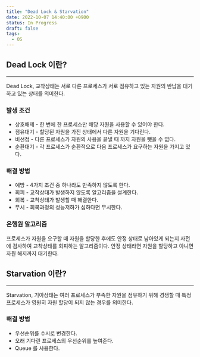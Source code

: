 ```yaml
---
title: "Dead Lock & Starvation"
date: 2022-10-07 14:40:00 +0900
status: In Progress
draft: false
tags:
  - OS
---
```


## Dead Lock 이란?

---

Dead Lock, 교착상태는 서로 다른 프로세스가 서로 점유하고 있는 자원의 반납을 대기하고 있는 상태를 의미한다.

### 발생 조건

- 상호배제 - 한 번에 한 프로세스만 해당 자원을 사용할 수 있어야 한다.
- 점유대기 - 할당된 자원을 가진 상태에서 다른 자원을 기다린다.
- 비선점 - 다른 프로세스가 자원의 사용을 끝낼 때 까지 자원을 뺏을 수 없다.
- 순환대기 - 각 프로세스가 순환적으로 다음 프로세스가 요구하는 자원을 가지고 있다.

### 해결 방법

- 예방 - 4가지 조건 중 하나라도 만족하지 않도록 한다.
- 회피 - 교착상태가 발생하지 않도록 알고리즘을 설계한다.
- 회복 - 교착상태가 발생할 때 해결한다.
- 무시 - 회복과정의 성능저하가 심하다면 무시한다.

### 은행원 알고리즘

프로세스가 자원을 요구할 때 자원을 할당한 후에도 안정 상태로 남아있게 되는지 사전에 검사하여 교착상태를 회피하는 알고리즘이다. 안정 상태라면 자원을 할당하고 아니면 자원 해지까지 대기한다.

## Starvation 이란?

---

Starvation, 기아상태는 여러 프로세스가 부족한 자원을 점유하기 위해 경쟁할 때 특정 프로세스가 영원히 자원 할당이 되지 않는 경우를 의미한다.

### 해결 방법

- 우선순위를 수시로 변경한다.
- 오래 기다린 프로세스의 우선순위를 높여준다.
- Queue 를 사용한다.
